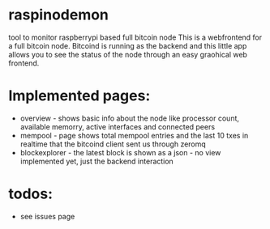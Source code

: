 # raspinodemon
tool to monitor raspberrypi based full bitcoin node
This is a webfrontend for a full bitcoin node. Bitcoind is running as the backend and this little app allows you to see the status of the node through an easy graohical web frontend. 
# Implemented pages:
- overview - shows basic info about the node like processor count, available memorry, active interfaces and connected peers
- mempool - page shows total mempool entries and the last 10 txes in realtime that the bitcoind client sent us through zeromq 
- blockexplorer - the latest block is shown as a json - no view implemented yet, just the backend interaction 
# todos:
- see issues page
